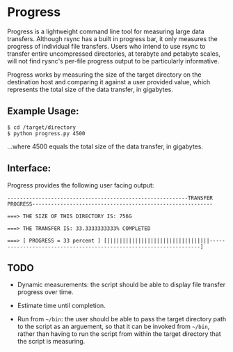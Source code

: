 # Progress

Progress is a lightweight command line tool for measuring large data transfers. Although rsync has a built in progress bar, it only measures the progress of individual file transfers. Users who intend to use rsync to transfer entire uncompressed directories, at terabyte and petabyte scales, will not find rysnc's per-file progress output to be particularly informative.

Progress works by measuring the size of the target directory on the destination host and comparing it against a user provided value, which represents the total size of the data transfer, in gigabytes.

## Example Usage:

```
$ cd /target/directory
$ python progress.py 4500
```

...where 4500 equals the total size of the data transfer, in gigabytes.

## Interface:

Progress provides the following user facing output:

```
----------------------------------------------------------TRANSFER PROGRESS----------------------------------------------------------

===> THE SIZE OF THIS DIRECTORY IS: 756G

===> THE TRANSFER IS: 33.3333333333% COMPLETED

===> [ PROGRESS = 33 percent ] [|||||||||||||||||||||||||||||||||-------------------------------------------------------------------]
```

## TODO

- Dynamic measurements: the script should be able to display file transfer progress over time.

- Estimate time until completion.

- Run from `~/bin`: the user should be able to pass the target directory path to the script as an arguement, so that it can be invoked from `~/bin`, rather than having to run the script from within the target directory that the script is measuring.
